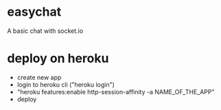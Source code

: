 # easychat
A basic chat with socket.io

# deploy on heroku
- create new app
- login to heroku cli ("heroku login")
- "heroku features:enable http-session-affinity -a NAME_OF_THE_APP"
- deploy